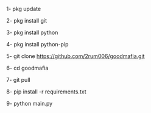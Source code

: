 1- pkg update

2- pkg install git

3- pkg install python

4- pkg install python-pip

5- git clone https://github.com/2rum006/goodmafia.git

6- cd goodmafia

7- git pull

8- pip install -r requirements.txt

9- python main.py
